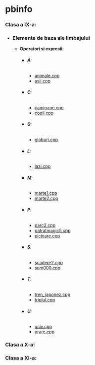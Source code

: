# pbinfo

### Clasa a IX-a:  
- ### Elemente de baza ale limbajului
	- **Operatori si expresii:**
		- ###### **A**:
			- [animale.cpp](https://github.com/Andrei9383/pbinfo/blob/IX/Operatori%20si%20expresii/animale.cpp)
			- [asii.cpp](https://github.com/Andrei9383/pbinfo/blob/IX/Operatori%20si%20expresii/asii.cpp)
		- ###### **C**:
			- [camioane.cpp](https://github.com/Andrei9383/pbinfo/blob/IX/Operatori%20si%20expresii/camioane.cpp)
			- [copii.cpp](https://github.com/Andrei9383/pbinfo/blob/IX/Operatori%20si%20expresii/copii2.cpp)
		- ###### **G**:
			- [globuri.cpp](https://github.com/Andrei9383/pbinfo/blob/IX/Operatori%20si%20expresii/globuri.cpp)
		- ###### **L**:
			- [lazi.cpp](https://github.com/Andrei9383/pbinfo/blob/IX/Operatori%20si%20expresii/lazi.cpp)
		- ###### **M**:
			- [marte1.cpp](https://github.com/Andrei9383/pbinfo/blob/IX/Operatori%20si%20expresii/marte1.cpp)
			- [marte2.cpp](https://github.com/Andrei9383/pbinfo/blob/IX/Operatori%20si%20expresii/marte2.cpp)
		- ###### **P**:
			- [parc2.cpp](https://github.com/Andrei9383/pbinfo/blob/IX/Operatori%20si%20expresii/parc2.cpp)
			- [patratmagic5.cpp](https://github.com/Andrei9383/pbinfo/blob/IX/Operatori%20si%20expresii/patratmagic5.cpp)
			- [picioare.cpp](https://github.com/Andrei9383/pbinfo/blob/IX/Operatori%20si%20expresii/picioare.cpp)
		- ###### **S**:
			- [scadere2.cpp](https://github.com/Andrei9383/pbinfo/blob/IX/Operatori%20si%20expresii/scadere2.cpp)
			- [sum000.cpp](https://github.com/Andrei9383/pbinfo/blob/IX/Operatori%20si%20expresii/sum000.cpp)
		- ###### **T**:
			- [tren_japonez.cpp](https://github.com/Andrei9383/pbinfo/blob/IX/Operatori%20si%20expresii/tren_japonez.cpp)
			- [triplul.cpp](https://github.com/Andrei9383/pbinfo/blob/IX/Operatori%20si%20expresii/triplul.cpp)
		- ###### **U**:
			- [uciv.cpp](https://github.com/Andrei9383/pbinfo/blob/IX/Operatori%20si%20expresii/uciv.cpp)
			- [urare.cpp](https://github.com/Andrei9383/pbinfo/blob/IX/Operatori%20si%20expresii/urare.cpp)
      
### Clasa a X-a:
### Clasa a XI-a:
